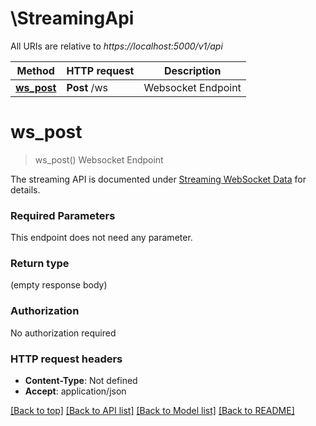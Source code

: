 # \StreamingApi

All URIs are relative to *https://localhost:5000/v1/api*

Method | HTTP request | Description
------------- | ------------- | -------------
[**ws_post**](StreamingApi.md#ws_post) | **Post** /ws | Websocket Endpoint


# **ws_post**
> ws_post()
Websocket Endpoint

The streaming API is documented under [Streaming WebSocket Data](https://interactivebrokers.github.io/cpwebapi/RealtimeSubscription.html) for details.

### Required Parameters
This endpoint does not need any parameter.

### Return type

 (empty response body)

### Authorization

No authorization required

### HTTP request headers

 - **Content-Type**: Not defined
 - **Accept**: application/json

[[Back to top]](#) [[Back to API list]](../README.md#documentation-for-api-endpoints) [[Back to Model list]](../README.md#documentation-for-models) [[Back to README]](../README.md)

